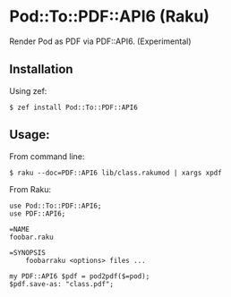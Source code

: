 # Pod::To::PDF::API6 (Raku)

Render Pod as PDF via PDF::API6. (Experimental)

## Installation

Using zef:
```
$ zef install Pod::To::PDF::API6
```

## Usage:

From command line:

    $ raku --doc=PDF::API6 lib/class.rakumod | xargs xpdf

From Raku:

```
use Pod::To::PDF::API6;
use PDF::API6;

=NAME
foobar.raku

=SYNOPSIS
    foobarraku <options> files ...

my PDF::API6 $pdf = pod2pdf($=pod);
$pdf.save-as: "class.pdf";
```
